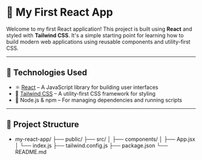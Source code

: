 # 🎯 My First React App

Welcome to my first React application! This project is built using **React** and styled with **Tailwind CSS**. It's a simple starting point for learning how to build modern web applications using reusable components and utility-first CSS.

---

## 🚀 Technologies Used

- ⚛️ [React](https://reactjs.org/) – A JavaScript library for building user interfaces
- 💨 [Tailwind CSS](https://tailwindcss.com/) – A utility-first CSS framework for styling
- 🔧 Node.js & npm – For managing dependencies and running scripts

---

## 📁 Project Structure

- my-react-app/
├── public/
├── src/
│ ├── components/
│ ├── App.jsx
│ └── index.js
├── tailwind.config.js
├── package.json
└── README.md
